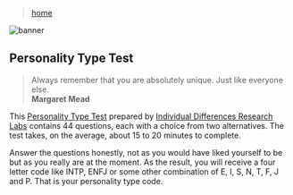 > [home](../)

![banner](/mbti/photos/banner.png)

## Personality Type Test

> Always remember that you are absolutely unique.  Just like everyone else.  
> **Margaret Mead**

This [Personality Type Test](https://www.idrlabs.com/test.php) prepared by
[Individual Differences Research Labs](https://www.idrlabs.com) contains 44 questions,
each with a choice from two alternatives.
The test takes, on the average, about 15 to 20 minutes to complete.

Answer the questions honestly, not as you would have liked  yourself to be but as you really are at the moment.
As the result, you will receive a four letter code like INTP, ENFJ or some other combination of E, I, S, N, T, F, J and P.
That is your personality type code.
